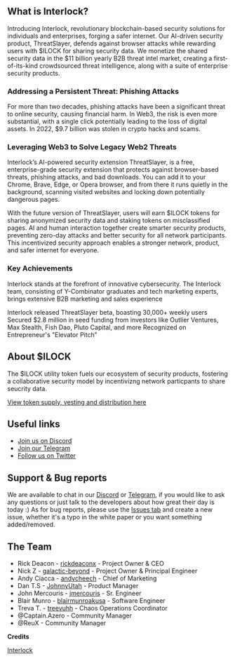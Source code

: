 ## What is Interlock?
Introducing Interlock, revolutionary blockchain-based security solutions for individuals and enterprises, forging a safer internet. Our AI-driven security product, ThreatSlayer, defends against browser attacks while rewarding users with $ILOCK for sharing security data. We monetize the shared security data in the $11 billion yearly B2B threat intel market, creating a first-of-its-kind crowdsourced threat intelligence, along with a suite of enterprise security products.

### Addressing a Persistent Threat: Phishing Attacks
For more than two decades, phishing attacks have been a significant threat to online security, causing financial harm. In Web3, the risk is even more substantial, with a single click potentially leading to the loss of digital assets. In 2022, $9.7 billion was stolen in crypto hacks and scams.

### Leveraging Web3 to Solve Legacy Web2 Threats

Interlock’s AI-powered security extension ThreatSlayer, is a free, enterprise-grade security extension that protects against browser-based threats, phishing attacks, and bad downloads. You can add it to your Chrome, Brave, Edge, or Opera browser, and from there it runs quietly in the background, scanning visited websites and locking down potentially dangerous pages. 

With the future version of ThreatSlayer, users will earn $ILOCK tokens for sharing anonymized security data and staking tokens on misclassified pages. AI and human interaction together create smarter security products, preventing zero-day attacks and better security for all network participants. This incentivized security approach enables a stronger network, product, and safer internet for everyone.

### Key Achievements 

Interlock stands at the forefront of innovative cybersecurity. The Interlock team, consisting of Y-Combinator graduates and tech marketing experts, brings extensive B2B marketing and sales experience

Interlock released ThreatSlayer beta, boasting 30,000+ weekly users
Secured $2.8 million in seed funding from investors like Outlier Ventures, Max Stealth, Fish Dao, Pluto Capital, and more
Recognized on Entrepreneur's "Elevator Pitch”

[//]: Roadmap.timeline.image.BELONGSHERE


## About $ILOCK 
The $ILOCK utility token fuels our ecosystem of security products, fostering a collaborative security model by incentivizng network particpants to share seucrity data. 

[View token supply, vesting and distribution here](https://docs.interlock.network/token/supply.html)


## Useful links
* [Join us on Discord](https://discord.gg/YuxsG8znG2)
* [Join our Telegram](https://t.me/interlockchat)
* [Follow us on Twitter](https://www.twitter.com/interlockweb3)

## Support & Bug reports

We are available to chat in our [Discord](https://discord.gg/PbCYBbynqd) or [Telegram](https://t.me/+IxzitrEVH2A1ODYx), if you would like to ask
any questions or just talk to the developers about how great their day is today :) As for bug reports, please use
the [Issues tab](https://github.com/interlock-network/interlock-docs/issues) and create a new issue, whether it's a typo in the white paper or you want something added/removed.

## The Team
* Rick Deacon - [rickdeaconx](https://github.com/rickdeaconx) - Project Owner & CEO
* Nick Z - [galactic-beyond](https://github.com/galactic-beyond) - Project Owner & Principal Engineer
* Andy Ciacca - [andycheech](https://github.com/andycheech) - Chief of Marketing
* Dan T.S - [JohnnyUtah](https://github.com/teachrdan) - Product Manager
* John Mercouris - [jmercouris](https://github.com/jmercouris) - Sr. Engineer
* Blair Munro - [blairmunroakusa](https://github.com/blairmunroakusa) - Software Engineer
* Treva T. - [treevuhh](https://github.com/Treevuhh) - Chaos Operations Coordinator
* @Captain.Azero - Community Manager
* @ReuX - Community Manager


**Credits**

[Interlock](https://interlock.network)
